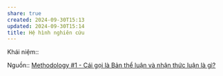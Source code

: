 ```yaml
---
share: true
created: 2024-09-30T15:13
updated: 2024-09-30T15:14
title: Hệ hình nghiên cứu
---
```

Khái niệm:: 

Nguồn:: [Methodology #1 - Cái gọi là Bản thể luận và nhận thức luận là gì?](https://ducanhwriter.substack.com/p/methodology-1-cai-goi-la-ban-the)